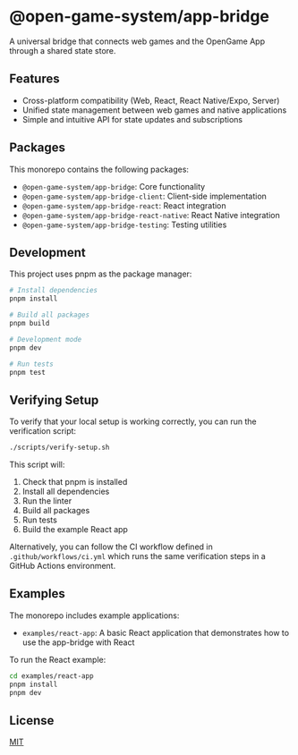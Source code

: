 # @open-game-system/app-bridge

A universal bridge that connects web games and the OpenGame App through a shared state store.

## Features

- Cross-platform compatibility (Web, React, React Native/Expo, Server)
- Unified state management between web games and native applications
- Simple and intuitive API for state updates and subscriptions

## Packages

This monorepo contains the following packages:

- `@open-game-system/app-bridge`: Core functionality
- `@open-game-system/app-bridge-client`: Client-side implementation
- `@open-game-system/app-bridge-react`: React integration
- `@open-game-system/app-bridge-react-native`: React Native integration
- `@open-game-system/app-bridge-testing`: Testing utilities

## Development

This project uses pnpm as the package manager:

```bash
# Install dependencies
pnpm install

# Build all packages
pnpm build

# Development mode
pnpm dev

# Run tests
pnpm test
```

## Verifying Setup

To verify that your local setup is working correctly, you can run the verification script:

```bash
./scripts/verify-setup.sh
```

This script will:
1. Check that pnpm is installed
2. Install all dependencies
3. Run the linter
4. Build all packages
5. Run tests
6. Build the example React app

Alternatively, you can follow the CI workflow defined in `.github/workflows/ci.yml` which runs the same verification steps in a GitHub Actions environment.

## Examples

The monorepo includes example applications:

- `examples/react-app`: A basic React application that demonstrates how to use the app-bridge with React

To run the React example:

```bash
cd examples/react-app
pnpm install
pnpm dev
```

## License

[MIT](LICENSE) 